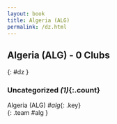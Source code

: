 ```yaml
---
layout: book
title: Algeria (ALG)
permalink: /dz.html
---
```


## Algeria (ALG) - 0 Clubs
{: #dz }









### Uncategorized _(1)_{:.count}

Algeria  (ALG)  _#alg_{: .key} <br>
{: .team #alg }


 
